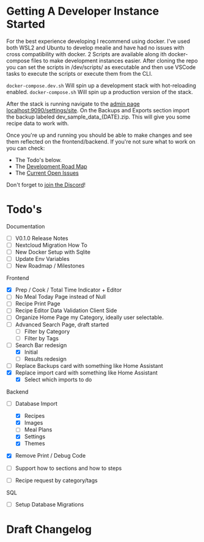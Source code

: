 # Getting A Developer Instance Started
For the best experience developing I recommend using docker. I've used both WSL2 and Ubuntu to develop mealie and have had no issues with cross compatibility with docker. 2 Scripts are available along ith docker-compose files to make development instances easier. After cloning the repo you can set the scripts in /dev/scripts/ as executable and then use VSCode tasks to execute the scripts or execute them from the CLI. 

`docker-compose.dev.sh` Will spin up a development stack with hot-reloading enabled. 
`docker-compose.sh` Will spin up a production version of the stack.  

After the stack is running navigate to the [admin page localhost:9090/settings/site](http://localhost:9090/settings/site). On the Backups and Exports section import the backup labeled dev_sample_data_{DATE}.zip. This will give you some recipe data to work with. 

Once you're up and running you should be able to make changes and see them reflected on the frontend/backend. If you're not sure what to work on you can check:

- The Todo's below.
- The [Development Road Map](https://hay-kot.github.io/mealie/2.0%20-%20roadmap/)
- The [Current Open Issues](https://github.com/hay-kot/mealie/issues)

Don't forget to [join the Discord](https://discord.gg/R6QDyJgbD2)! 

# Todo's

Documentation
- [ ] V0.1.0 Release Notes
- [ ] Nextcloud Migration How To
- [ ] New Docker Setup with Sqlite
- [ ] Update Env Variables
- [ ] New Roadmap / Milestones

Frontend
- [x] Prep / Cook / Total Time Indicator + Editor
- [ ] No Meal Today Page instead of Null 
- [ ] Recipe Print Page 
- [ ] Recipe Editor Data Validation Client Side
- [ ] Organize Home Page my Category, ideally user selectable.
- [ ] Advanced Search Page, draft started
  - [ ] Filter by Category
  - [ ] Filter by Tags
- [ ] Search Bar redesign
  - [x] Initial
  - [ ] Results redesign
- [ ] Replace Backups card with something like Home Assistant
- [x] Replace import card with something like Home Assistant
  - [x] Select which imports to do

Backend
- [ ] Database Import
  - [x] Recipes
  - [x] Images
  - [ ] Meal Plans
  - [x] Settings
  - [x] Themes
- [x] Remove Print / Debug Code
- [ ] Support how to sections and how to steps
- [ ] Recipe request by category/tags


SQL
- [ ] Setup Database Migrations

# Draft Changelog
